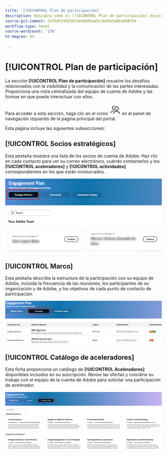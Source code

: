 ```yaml
---
title: '[!UICONTROL Plan de participación]'
description: Descubra cómo el [!UICONTROL Plan de participación] mejora la visibilidad y la comunicación de las partes interesadas al ofrecer una vista centralizada del equipo de su cuenta de Adobe y las opciones de participación.
source-git-commit: 35fbd5343830feb9d605ee9c3645b3a0b4498594
workflow-type: tm+mt
source-wordcount: '176'
ht-degree: 0%

---
```



# [!UICONTROL Plan de participación]

La sección **[!UICONTROL Plan de participación]** resuelve los desafíos relacionados con la visibilidad y la comunicación de las partes interesadas. Proporciona una vista centralizada del equipo de cuenta de Adobe y las formas en que puede interactuar con ellos.

Para acceder a esta sección, haga clic en el icono ![engagement-icon](/help/adobe-success-portal/assets/engagement-icon.png) en el panel de navegación izquierdo de la página principal del portal.

Esta página incluye las siguientes subsecciones:

## [!UICONTROL Socios estratégicos]

Esta pestaña muestra una lista de los socios de cuenta de Adobe. Haz clic en cada contacto para ver su correo electrónico, cuándo contactarlos y los **[!UICONTROL aceleradores]** y **[!UICONTROL actividades]** correspondientes en los que están involucrados.

![partner-estratégico-plan-participación](/help/adobe-success-portal/assets/engagement-plan-strategic-partner.png)

## [!UICONTROL Marco]

Esta pestaña describe la estructura de la participación con su equipo de Adobe, incluida la frecuencia de las reuniones, los participantes de su organización y de Adobe, y los objetivos de cada punto de contacto de participación.

![marco-plan-participación](/help/adobe-success-portal/assets/engagement-plan-framework.png)

## [!UICONTROL Catálogo de aceleradores]

Esta ficha proporciona un catálogo de **[!UICONTROL Aceleradores]** disponibles incluidos en su suscripción. Revise las ofertas y coordine su trabajo con el equipo de la cuenta de Adobe para solicitar una participación de acelerador.

![catálogo-acelerador-plan-participación](/help/adobe-success-portal/assets/engagement-plan-accelerator-catalog.png)

